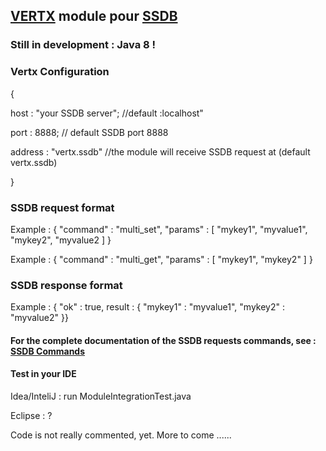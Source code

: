 ## [VERTX](http://vertx.io/) module pour [SSDB](http://ssdb.io/)

### Still in development : Java 8 !

### Vertx Configuration

<p>{</p>
<p>host : "your SSDB server"; //default :localhost"</p>
<p>port : 8888;  // default SSDB port 8888</p>
<p>address : "vertx.ssdb" //the module will receive SSDB request at (default vertx.ssdb)</p>
<p>}</p>

### SSDB request format

<p>Example : { "command" : "multi_set", "params" : [ "mykey1", "myvalue1", "mykey2", "myvalue2 ] }</p>
<p>Example : { "command" : "multi_get", "params" : [ "mykey1", "mykey2" ] }</p>

### SSDB response format

<p>Example : { "ok" : true, result : { "mykey1" : "myvalue1", "mykey2" : "myvalue2" }}</p>

#### For the complete documentation of the SSDB requests commands, see : [SSDB Commands](http://ssdb.io/docs/php/index.html)

#### Test in your IDE
<p>Idea/InteliJ   :  run ModuleIntegrationTest.java</p>
<p>Eclipse        :  ?</p>


<p>Code is not really commented, yet. More to come ......</p>

